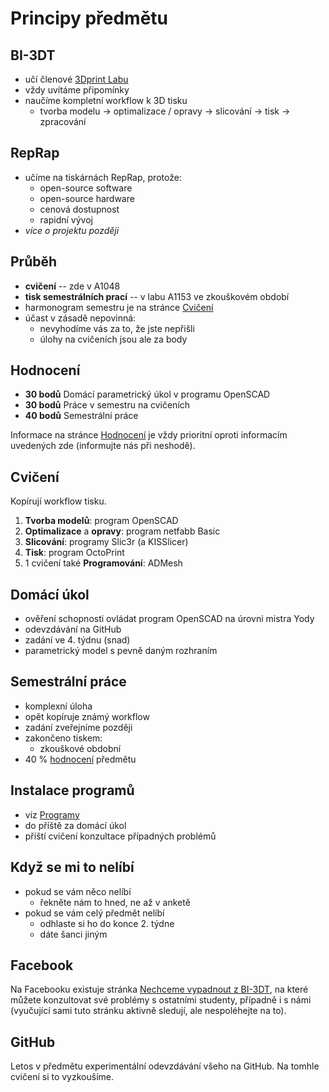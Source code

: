 Principy předmětu
=================

BI-3DT
------

-   učí členové [3Dprint Labu](http://3dprint.fit.cvut.cz/)
-   vždy uvítáme připomínky
-   naučíme kompletní workflow k 3D tisku
    -   tvorba modelu → optimalizace / opravy → slicování → tisk → zpracování

RepRap
------

-   učíme na tiskárnách RepRap, protože:
    -   open-source software
    -   open-source hardware
    -   cenová dostupnost
    -   rapidní vývoj  
-   *více o projektu později*

Průběh
------

-   **cvičení** -- zde v A1048
-   **tisk semestrálních prací** -- v labu A1153 ve zkouškovém období
-   harmonogram semestru je na stránce [Cvičení](./schedule.md)
-   účast v zásadě nepovinná:
    -   nevyhodíme vás za to, že jste nepřišli
    -   úlohy na cvičeních jsou ale za body

Hodnocení
---------

-   **30 bodů**  Domácí parametrický úkol v programu OpenSCAD
-   **30 bodů**  Práce v semestru na cvičeních 
-   **40 bodů**  Semestrální práce 

Informace na stránce [Hodnocení](./classification.md) je vždy prioritní 
oproti informacím uvedených zde (informujte nás při neshodě).

Cvičení
-------

Kopírují workflow tisku.

1.  **Tvorba modelů**: program OpenSCAD
2.  **Optimalizace** a **opravy**: program netfabb Basic
3.  **Slicování**: programy Slic3r (a KISSlicer)
4.  **Tisk**: program OctoPrint
5.  1 cvičení také **Programování**: ADMesh

Domácí úkol
-----------

-   ověření schopnosti ovládat program OpenSCAD na úrovni mistra Yody
-   odevzdávání na GitHub
-   zadání ve 4. týdnu (snad)
-   parametrický model s pevně daným rozhraním

Semestrální práce
-----------------

-   komplexní úloha
-   opět kopíruje známý workflow
-   zadání zveřejníme později
-   zakončeno tiskem:
    -   zkouškové obdobní
-   40 % [hodnocení](./classification.md) předmětu

Instalace programů
------------------

-   viz [Programy](./apps.md)
-   do příště za domácí úkol
-   příští cvičení konzultace případných problémů

Když se mi to nelíbí
--------------------

-   pokud se vám něco nelíbí
    -   řekněte nám to hned, ne až v anketě
-   pokud se vám celý předmět nelíbí
    -   odhlaste si ho do konce 2. týdne
    -   dáte šanci jiným

Facebook
--------

Na Facebooku existuje stránka 
[Nechceme vypadnout z BI-3DT](https://www.facebook.com/groups/bi3dt/), na které
můžete konzultovat své problémy s ostatními studenty, případně i s námi
(vyučující sami tuto stránku aktivně sledují, ale nespoléhejte na to).

GitHub
------

Letos v předmětu experimentální odevzdávání všeho na GitHub.
Na tomhle cvičení si to vyzkoušíme.


